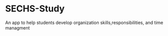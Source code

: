 # SECHS-Study
An app to help students develop organization skills,responsibilities, and time managment
